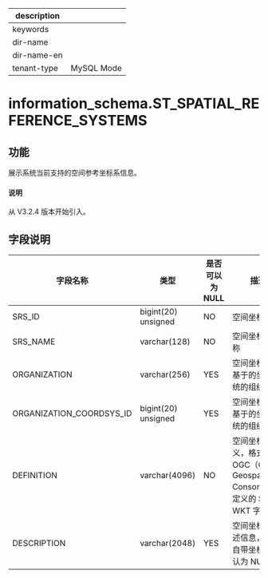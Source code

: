 |description||
|---|---|
|keywords||
|dir-name||
|dir-name-en||
|tenant-type|MySQL Mode|

# information_schema.ST_SPATIAL_REFERENCE_SYSTEMS

## 功能

展示系统当前支持的空间参考坐标系信息。

<main id="notice" type='explain'>
  <h4>说明</h4>
  <p>从 V3.2.4 版本开始引入。</p>
</main>

## 字段说明

| **字段名称** | **类型** | **是否可以为 NULL** | **描述** |
| --- | --- | --- | --- |
| SRS_ID | bigint(20) unsigned | NO | 空间坐标系 ID |
| SRS_NAME | varchar(128) | NO | 空间坐标系名称 |
| ORGANIZATION | varchar(256) | YES | 空间坐标系所基于的坐标系统的组织名称 |
| ORGANIZATION_COORDSYS_ID | bigint(20) unsigned | YES | 空间坐标系所基于的坐标系统的组织 ID |
| DEFINITION | varchar(4096) | NO | 空间坐标系定义，格式为 OGC（Open Geospatial Consortium）定义的 SRS WKT 字符串 |
| DESCRIPTION | varchar(2048) | YES | 空间坐标系描述信息，系统自带坐标系默认为 NULL |
